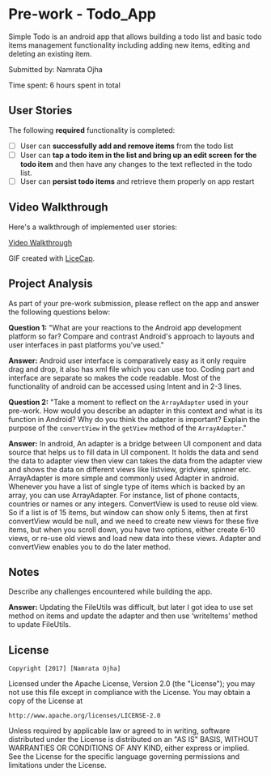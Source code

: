 # Pre-work - Todo_App

Simple Todo  is an android app that allows building a todo list and basic todo items management functionality including adding new items, editing and deleting an existing item.

Submitted by: Namrata Ojha

Time spent: 6 hours spent in total

## User Stories

The following **required** functionality is completed:

* [ ] User can **successfully add and remove items** from the todo list
* [ ] User can **tap a todo item in the list and bring up an edit screen for the todo item** and then have any changes to the text reflected in the todo list.
* [ ] User can **persist todo items** and retrieve them properly on app restart

## Video Walkthrough

Here's a walkthrough of implemented user stories:

[Video Walkthrough](https://youtu.be/ppH1k8IDrGU)

GIF created with [LiceCap](http://i.imgur.com/jDHoc5d.gifv).

## Project Analysis

As part of your pre-work submission, please reflect on the app and answer the following questions below:

**Question 1:** "What are your reactions to the Android app development platform so far? Compare and contrast Android's approach to layouts and user interfaces in past platforms you've used."

**Answer:** Android user interface is comparatively easy as it only require drag and drop, it also has xml file which you can use too. Coding part and interface are separate so makes the code readable. Most of the functionality of android can be accessed using Intent and in 2-3 lines.

**Question 2:** "Take a moment to reflect on the `ArrayAdapter` used in your pre-work. How would you describe an adapter in this context and what is its function in Android? Why do you think the adapter is important? Explain the purpose of the `convertView` in the `getView` method of the `ArrayAdapter`."

**Answer:**  In android, An adapter is a bridge between UI component and data source that helps us to fill data in UI component. It holds the data and send the data to adapter view then view can takes the data from the adapter view and shows the data on different views like listview, gridview, spinner etc. ArrayAdapter is more simple and commonly used Adapter in android.
Whenever you have a list of single type of items which is backed by an array, you can use ArrayAdapter. For instance, list of phone contacts, countries or names or any integers.
ConvertView is used to reuse old view.
So if a list is of 15 items, but window can show only 5 items, then at first convertView would be null, and we need to create new views for these five items, but when you scroll down, you have two options, either create 6-10 views, or re-use old views and load new data into these views. Adapter and convertView enables you to do the later method.

## Notes

Describe any challenges encountered while building the app.

**Answer:** Updating the FileUtils was difficult, but later I got idea to use set method on items and update the adapter and then use ‘writeItems’ method to update FileUtils.

## License

    Copyright [2017] [Namrata Ojha]

Licensed under the Apache License, Version 2.0 (the "License");
you may not use this file except in compliance with the License.
You may obtain a copy of the License at

    http://www.apache.org/licenses/LICENSE-2.0

Unless required by applicable law or agreed to in writing, software
distributed under the License is distributed on an "AS IS" BASIS,
WITHOUT WARRANTIES OR CONDITIONS OF ANY KIND, either express or implied.
See the License for the specific language governing permissions and
limitations under the License.
